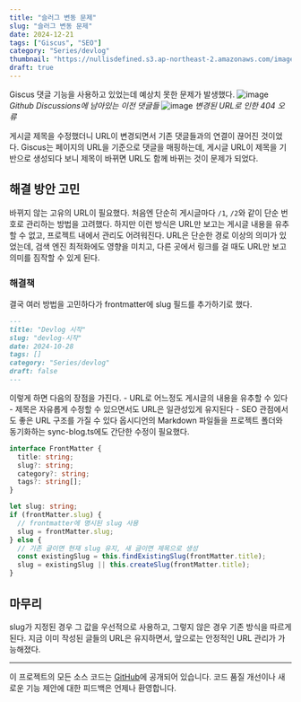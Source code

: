 ```yaml
---
title: "슬러그 변동 문제"
slug: "슬러그 변동 문제"
date: 2024-12-21
tags: ["Giscus", "SEO"]
category: "Series/devlog"
thumbnail: "https://nullisdefined.s3.ap-northeast-2.amazonaws.com/images/fee8bf8654f93bd1b965cf1f534bc746.png"
draft: true
---
```

Giscus 댓글 기능을 사용하고 있었는데 예상치 못한 문제가 발생했다. ![image](https://nullisdefined.s3.ap-northeast-2.amazonaws.com/images/fee8bf8654f93bd1b965cf1f534bc746.png) *Github Discussions에 남아있는 이전 댓글들* ![image](https://nullisdefined.s3.ap-northeast-2.amazonaws.com/images/c5cda5064d97abd69aca0f80e91f2f3b.png) *변경된 URL로 인한 404 오류* 

게시글 제목을 수정했더니 URL이 변경되면서 기존 댓글들과의 연결이 끊어진 것이었다. Giscus는 페이지의 URL을 기준으로 댓글을 매핑하는데, 게시글 URL이 제목을 기반으로 생성되다 보니 제목이 바뀌면 URL도 함께 바뀌는 것이 문제가 되었다. 

## 해결 방안 고민
바뀌지 않는 고유의 URL이 필요했다. 처음엔 단순히 게시글마다 `/1`, `/2`와 같이 단순 번호로 관리하는 방법을 고려했다. 하지만 이런 방식은 URL만 보고는 게시글 내용을 유추할 수 없고, 프로젝트 내에서 관리도 어려워진다. URL은 단순한 경로 이상의 의미가 있었는데, 검색 엔진 최적화에도 영향을 미치고, 다른 곳에서 링크를 걸 때도 URL만 보고 의미를 짐작할 수 있게 된다.

### 해결책
결국 여러 방법을 고민하다가 frontmatter에 slug 필드를 추가하기로 했다.

```md
---
title: "Devlog 시작"
slug: "devlog-시작"
date: 2024-10-28
tags: []
category: "Series/devlog"
draft: false
---
```

이렇게 하면 다음의 장점을 가진다. - URL로 어느정도 게시글의 내용을 유추할 수 있다 - 제목은 자유롭게 수정할 수 있으면서도 URL은 일관성있게 유지된다 - SEO 관점에서도 좋은 URL 구조를 가질 수 있다 옵시디언의 Markdown 파일들을 프로젝트 폴더와 동기화하는 sync-blog.ts에도 간단한 수정이 필요했다.

```ts
interface FrontMatter {
  title: string;
  slug?: string;
  category?: string;
  tags?: string[];
}

let slug: string;
if (frontMatter.slug) {
  // frontmatter에 명시된 slug 사용
  slug = frontMatter.slug;
} else {
  // 기존 글이면 현재 slug 유지, 새 글이면 제목으로 생성
  const existingSlug = this.findExistingSlug(frontMatter.title);
  slug = existingSlug || this.createSlug(frontMatter.title);
}
```

## 마무리
slug가 지정된 경우 그 값을 우선적으로 사용하고, 그렇지 않은 경우 기존 방식을 따르게 된다. 지금 이미 작성된 글들의 URL은 유지하면서, 앞으로는 안정적인 URL 관리가 가능해졌다.

---
이 프로젝트의 모든 소스 코드는 [GitHub](https://github.com/nullisdefined/next-devlog)에 공개되어 있습니다. 코드 품질 개선이나 새로운 기능 제안에 대한 피드백은 언제나 환영합니다.